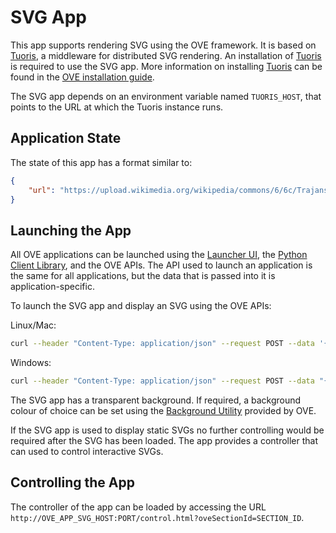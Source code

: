 # SVG App

This app supports rendering SVG using the OVE framework. It is based on [Tuoris](https://github.com/fvictor/tuoris), a middleware for distributed SVG rendering. An installation of [Tuoris](https://github.com/fvictor/tuoris) is required to use the SVG app. More information on installing [Tuoris](https://github.com/fvictor/tuoris) can be found in the [OVE installation guide](https://ove.readthedocs.io/en/stable/docs/INSTALLATION.html).

The SVG app depends on an environment variable named `TUORIS_HOST`, that points to the URL at which the Tuoris instance runs.

## Application State

The state of this app has a format similar to:

```json
{
    "url": "https://upload.wikimedia.org/wikipedia/commons/6/6c/Trajans-Column-lower-animated.svg"
}
```

## Launching the App

All OVE applications can be launched using the [Launcher UI](https://ove.readthedocs.io/en/stable/ove-ui/packages/ove-ui-launcher/README.html), the [Python Client Library](https://github.com/ove/ove-sdks/tree/master/python), and the OVE APIs. The API used to launch an application is the same for all applications, but the data that is passed into it is application-specific.

To launch the SVG app and display an SVG using the OVE APIs:

Linux/Mac:

```sh
curl --header "Content-Type: application/json" --request POST --data '{"app": {"url": "http://OVE_APP_SVG_HOST:PORT","states": {"load": {"url": "https://upload.wikimedia.org/wikipedia/commons/6/6c/Trajans-Column-lower-animated.svg"}}}, "space": "OVE_SPACE", "h": 500, "w": 500, "y": 0, "x": 0}' http://OVE_CORE_HOST:PORT/section
```

Windows:

```sh
curl --header "Content-Type: application/json" --request POST --data "{\"app\": {\"url\": \"http://OVE_APP_SVG_HOST:PORT\", \"states\": {\"load\": {\"url\": \"https://upload.wikimedia.org/wikipedia/commons/6/6c/Trajans-Column-lower-animated.svg\"}}}, \"space\": \"OVE_SPACE\", \"h\": 500, \"w\": 500, \"y\": 0, \"x\": 0}" http://OVE_CORE_HOST:PORT/section
```

The SVG app has a transparent background. If required, a background colour of choice can be set using the [Background Utility](../ove-app-html/docs/UTIL_BACKGROUND.md) provided by OVE.

If the SVG app is used to display static SVGs no further controlling would be required after the SVG has been loaded. The app provides a controller that can used to control interactive SVGs.

## Controlling the App

The controller of the app can be loaded by accessing the URL `http://OVE_APP_SVG_HOST:PORT/control.html?oveSectionId=SECTION_ID`.
